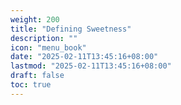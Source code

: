 ```yaml
---
weight: 200
title: "Defining Sweetness"
description: ""
icon: "menu_book"
date: "2025-02-11T13:45:16+08:00"
lastmod: "2025-02-11T13:45:16+08:00"
draft: false
toc: true
---
```

